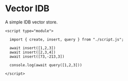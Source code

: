 # Vector IDB

A simple IDB vector store.

```
<script type="module">
      
  import { create, insert, query } from "./script.js";

  await insert([1,2,3])
  await insert([2,3,4])
  await insert([73,-213,3])
  
  console.log(await query([1,2,3]))

</script>
```